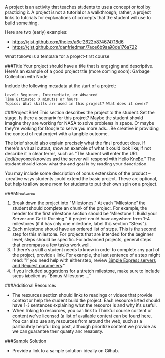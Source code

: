 A project is an activity that teaches students to use a concept or tool by practicing it. A project is not a tutorial or a walkthrough; rather, a project links to tutorials for explanations of concepts that the student will use to build something.

Here are two (early) examples:
- https://gist.github.com/tholex/a6ef2622b874674718d6
- https://gist.github.com/danfriedman/7ace6b9aa98de176a722

What follows is a template for a project-first course.

###Title
Your project should have a title that is engaging and descriptive. 
Here's an example of a good project title (more coming soon):
Garbage Collection with Node

Include the following metadata at the start of a project:
```
Level: Beginner, Intermediate, or Advanced
Time Estimate: X minutes or hours
Topics: What skills are used in this project? What does it cover?

```

###Project Brief
This section describes the project to the student. Set the stage. Is there a scenario for this project? Maybe the student should imagine they are working for NASA to solve problems in space. Or maybe they're working for Google to serve you more ads... Be creative in providing the context of real project with a tangible outcome.

The brief should also explain precisely what the final product does. If there's a visual output, show an example of what it could look like; if not describe it in clear terms, such as "The student will enter the URL /jedi/beyonce/knowles and the server will respond with Hello KnoBe." The student should know what the end goal is by reading your description.

You may include some description of bonus extensions of the product – creative ways students could extend the basic project. These are optional, but help to allow some room for students to put their own spin on a project.

###Milestones
1. Break down the project into "Milestones." At each "Milestone" the student should complete an  chunk of the project. For example, the header for the first milestone section should be "Milestone 1: Build your Server and Get it Running." A project could have anywhere from 1-4 milestones (if it has only one milestone, label this section "Steps"). 
2. Each milestone should have an ordered list of steps. This is the second step for this milestone. For projects that are intended for the beginner level, steps should be specific. For advanced projects, general steps that encompass a few tasks work well.
3. If there's a skill a student needs to know in order to complete any part of the project, provide a link. For example, the last sentence of a step might read: "If you need help with either step, review [Simple Express servers and Request parameters](https://courses.thinkful.com/node-001v4/assignment/2.1.1)."
4. If you included suggestions for a stretch milestone, make sure to include steps labelled as "Bonus Milestone: ..."

###Additional Resources
- The resources section should links to readings or videos that provide context or help the student build the project. Each resource listed should have 1-3 sentences explaining what the resource is and why it's useful.
- When linking to resources, you can link to Thinkful course content or content we've licensed (a list of available content can be found [here](https://docs.google.com/spreadsheets/d/1Zgx5ObMFN3Xl8Q3ZozLvfz6SN-yPXjvnmt4FGEnn2ts/edit#gid=0). You can also use any resources from around the web, such as a particularly helpful blog post, although prioritize content we provide as we can guarantee their quality and reliability.

###Sample Solution
- Provide a link to a sample solution, ideally on Github.
